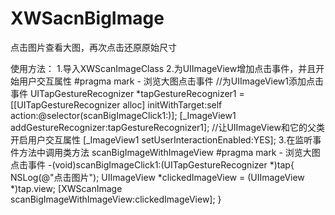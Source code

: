 # XWSacnBigImage
点击图片查看大图，再次点击还原原始尺寸

使用方法：
    1.导入XWScanImageClass
    2.为UIImageView增加点击事件，并且开始用户交互属性
#pragma mark - 浏览大图点击事件
    //为UIImageView1添加点击事件
    UITapGestureRecognizer *tapGestureRecognizer1 = [[UITapGestureRecognizer alloc] initWithTarget:self action:@selector(scanBigImageClick1:)];
    [_ImageView1 addGestureRecognizer:tapGestureRecognizer1];
    //让UIImageView和它的父类开启用户交互属性
    [_ImageView1 setUserInteractionEnabled:YES];
3.在监听事件方法中调用类方法 scanBigImageWithImageView
#pragma mark - 浏览大图点击事件
    -(void)scanBigImageClick1:(UITapGestureRecognizer *)tap{
    NSLog(@"点击图片");
    UIImageView *clickedImageView = (UIImageView *)tap.view;
    [XWScanImage scanBigImageWithImageView:clickedImageView];
    }
